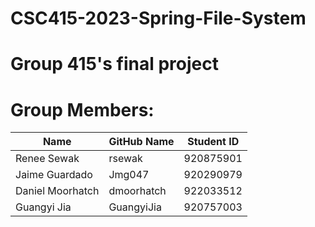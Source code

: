# CSC415-2023-Spring-File-System

# Group 415's final project






# Group Members:
Name | GitHub Name | Student ID
--- | --- | --- |
Renee Sewak | rsewak | 920875901
Jaime Guardado | Jmg047 | 920290979
Daniel Moorhatch | dmoorhatch | 922033512
Guangyi Jia | GuangyiJia | 920757003



